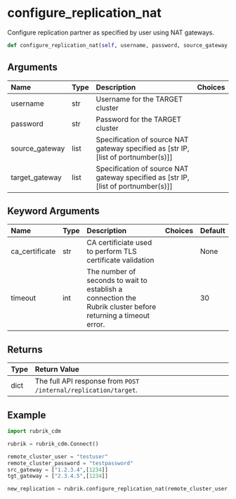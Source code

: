 # configure\_replication\_nat

Configure replication partner as specified by user using NAT gateways.

```python
def configure_replication_nat(self, username, password, source_gateway, target_gateway, ca_certificate=None, timeout=30):
```

## Arguments

| Name | Type | Description | Choices |
| :--- | :--- | :--- | :--- |
| username | str | Username for the TARGET cluster |  |
| password | str | Password for the TARGET cluster |  |
| source\_gateway | list | Specification of source NAT gateway specified as \[str IP, \[list of portnumber\(s\)\]\] |  |
| target\_gateway | list | Specification of source NAT gateway specified as \[str IP, \[list of portnumber\(s\)\]\] |  |

## Keyword Arguments

| Name | Type | Description | Choices | Default |
| :--- | :--- | :--- | :--- | :--- |
| ca\_certificate | str | CA certificiate used to perform TLS certificate validation |  | None |
| timeout | int | The number of seconds to wait to establish a connection the Rubrik cluster before returning a timeout error. |  | 30 |

## Returns

| Type | Return Value |
| :--- | :--- |
| dict | The full API response from `POST /internal/replication/target`. |

## Example

```python
import rubrik_cdm

rubrik = rubrik_cdm.Connect()

remote_cluster_user = "testuser"
remote_cluster_password = "testpassword"
src_gateway = ["1.2.3.4",[1234]]
tgt_gateway = ["2.3.4.5",[1234]]

new_replication = rubrik.configure_replication_nat(remote_cluster_user, remote_cluster_password, src_gateway, tgt_gateway)
```


